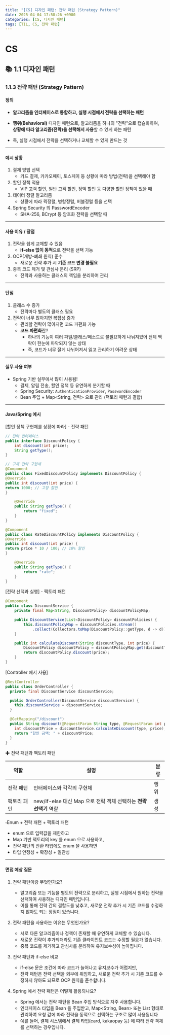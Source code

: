 ```yaml
---
title: "[CS] 디자인 패턴: 전략 패턴 (Strategy Pattern)"
date: 2025-04-04 17:58:26 +0900
categories: [CS, 디자인 패턴]
tags: [TIL, CS, 전략 패턴]
---
```

# CS
## 📚 1.1 디자인 패턴

### 1.1.3 전략 패턴 (Strategy Pattern)

#### 정의
- **알고리즘을 인터페이스로 통합하고, 실행 시점에서 전략을 선택하는 패턴**  

- **행위(Behavioral)** 디자인 패턴으로, 알고리즘을 하나의 "전략"으로 캡슐화하여,  
  **상황에 따라 알고리즘(전략)을 선택해서 사용**할 수 있게 하는 패턴
- 즉, 실행 시점에서 전략을 선택하거나 교체할 수 있게 만드는 것

---

#### 예시 상황
1. 결제 방법 선택
   - 카드 결제, 카카오페이, 토스페이 등 상황에 따라 방법(전략)을 선택해야 함
2. 할인 정책 적용
   - VIP 고객 할인, 일반 고객 할인, 정액 할인 등 다양한 할인 정책이 있을 때
3. 데이터 정렬 알고리즘
   - 상황에 따라 퀵정렬, 병합정렬, 버블정렬 등을 선택
4. Spring Security 의 PasswordEncoder
   - SHA-256, BCrypt 등 암호화 전략을 선택할 때

---

#### 사용 이유 / 장점
1. 전략을 쉽게 교체할 수 있음
   - **if-else 없이 동적**으로 전략을 선택 가능
2. OCP(개방-폐쇄 원칙) 준수
   - 새로운 전략 추가 시 **기존 코드 변경 불필요**
3. 중복 코드 제거 및 관심사 분리 (SRP)
   - 전략과 사용하는 클래스의 책임을 분리하여 관리

---

#### 단점
1. 클래스 수 증가
   - 전략마다 별도의 클래스 필요
2. 전략이 너무 많아지면 복잡성 증가
   - 관리할 전략이 많아지면 코드 파편화 가능
   - **코드 파편화**란? 
     - 하나의 기능이 여러 파일/클래스/메소드로 불필요하게 나눠져있어 전체 맥락이 한눈에 파악되지 않는 상태
     - 즉, 코드가 너무 잘게 나뉘어져서 읽고 관리하기 어려운 상태

---

#### 실무 사용 여부
- Spring 기반 실무에서 많이 사용됨!
  - 결제, 알림 전송, 할인 정책 등 유연하게 분기할 때
  - Spring Security: `AuthenticationProvider`, `PasswordEncoder`
  - Bean 주입 + Map<String, 전략> 으로 관리 (팩토리 패턴과 결합)

---

#### Java/Spring 예시
[할인 정책 구현체를 상황에 따라] - 전략 패턴

```java
// 전략 인터페이스
public interface DiscountPolicy {
    int discount(int price);
    String getType();
}

// 구체 전략 구현체
@Component
public class FixedDiscountPolicy implements DiscountPolicy {
@Override
public int discount(int price) {
return 1000; // 고정 할인
}

    @Override
    public String getType() {
        return "fixed";
    }
}

@Component
public class RateDiscountPolicy implements DiscountPolicy {
@Override
public int discount(int price) {
return price * 10 / 100; // 10% 할인
}

    @Override
    public String getType() {
        return "rate";
    }
}
```

[전략 선택과 실행] - 팩토리 패턴

```java
@Component
public class DiscountService {
    private final Map<String, DiscountPolicy> discountPolicyMap;

    public DiscountService(List<DiscountPolicy> discountPolicies) {
        this.discountPolicyMap = discountPolicies.stream()
            .collect(Collectors.toMap(DiscountPolicy::getType, d -> d));
    }

    public int calculateDiscount(String discountType, int price) {
        DiscountPolicy discountPolicy = discountPolicyMap.get(discountType);
        return discountPolicy.discount(price);
    }
}

```

[Controller 에서 사용]

```java
@RestController
public class OrderController {
  private final DiscountService discountService;

  public OrderController(DiscountService discountService) {
    this.discountService = discountService;
  }

  @GetMapping("/discount")
  public String discount(@RequestParam String type, @RequestParam int price) {
    int discountPrice = discountService.calculateDiscount(type, price);
    return "할인 금액: " + discountPrice;
  }
}

```

✚ 전략 패턴과 팩토리 패턴

| 역할     | 설명                                             | 분류 |
|--------|------------------------------------------------|----|
| 전략 패턴  | 인터페이스와 각각의 구현체                                 | 행위 |
| 팩토리 패턴 | new/if-else 대신 Map 으로 전략 객체 선택하는 **전략 선택기** 역할 | 생성 |
   

▫️Enum + 전략 패턴 + 팩토리 패턴
- enum 으로 입력값을 제한하고
- Map 기반 팩토리의 key 를 enum 으로 사용하고,
- 전략 패턴의 반환 타입에도 enum 을 사용하면
- 타입 안정성 + 확장성 + 일관성

---

#### 면접 예상 질문
1. 전략 패턴이랑 무엇인가요?
   - 알고리즘 또는 기능을 별도의 전략으로 분리하고, 실행 시점에서 원하는 전략을 선택하여 사용하는 디자인 패턴입니다.
   - 이를 통해 전략 간의 결합도를 낮추고, 새로운 전략 추가 시 기존 코드를 수정하지 않아도 되는 장점이 있습니다.  

2. 전략 패턴을 사용하는 이유는 무엇인가요?
   - 서로 다른 알고리즘이나 정책이 존재할 때 유연하게 교체할 수 있습니다.
   - 새로운 전략이 추가되더라도 기존 클라이언트 코드는 수정할 필요가 없습니다.
   - 중복 코드를 제거하고 관심사를 분리하여 유지보수성이 높아집니다.  

3. 전략 패턴과 if-else 비교
   - if-else 문은 조건에 따라 코드가 늘어나고 유지보수가 어렵지만,
   - 전략 패턴은 전략 선택을 외부에 위임하고, 새로운 전략 추가 시 기존 코드를 수정하지 않아도 되므로 OCP 원칙을 준수합니다.

4. Spring 에서 전략 패턴은 어떻게 활용되나요?
   - Spring 에서는 전략 패턴을 Bean 주입 방식으로 자주 사용합니다.
   - 인터페이스 타입을 Bean 을 주입받고, Map<String, Bean> 또는 List<Bean> 형태로 관리하여 요청 값에 따라 전략을 동적으로 선택하는 구조로 많이 사용됩니다
   - 예를 들어, 결제 시스템에서 결제 타입(card, kakaopay 등) 에 따라 전략 객체를 선택하는 경우입니다.
